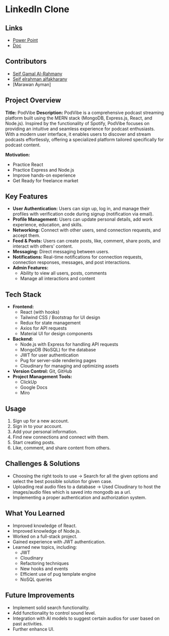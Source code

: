 # LinkedIn Clone

## Links 
- [Power Point](https://drive.google.com/file/d/1bYo3AHJV_T4Q6m7A3xa0_WDwvg4UbcjT/view?usp=sharing)
- [Doc](https://drive.google.com/file/d/1H5nqL170UagHULqTCy-Pe7Qgsi038b2Q/view?usp=sharing)
  
## Contributors
- [Seif Gamal Al-Rahmany](https://www.linkedin.com/in/seif-al-rahmany-b6b29b220/)
- [Seif elrahman alfakharany](https://www.linkedin.com/in/seif-elrahman-alfakharany-5960151b5/)
- [Marawan Ayman]
  

## Project Overview
**Title:** PodVibe
**Description:** PodVibe is a comprehensive podcast streaming platform built using the MERN stack (MongoDB, Express.js, React, and Node.js). Inspired by the functionality of Spotify, PodVibe 
focuses on providing an intuitive and seamless experience for podcast enthusiasts. With a modern user interface, it enables users to discover and stream podcasts effortlessly, offering a specialized platform tailored specifically for podcast content.

**Motivation:** 
- Practice React
- Practice Express and Node.js
- Improve hands-on experience
- Get Ready for freelance market 

## Key Features
- **User Authentication:** Users can sign up, log in, and manage their profiles with verification code during signup (notification via email).
- **Profile Management:** Users can update personal details, add work experience, education, and skills.
- **Networking:** Connect with other users, send connection requests, and accept them.
- **Feed & Posts:** Users can create posts, like, comment, share posts, and interact with others' content.
- **Messaging:** Direct messaging between users.
- **Notifications:** Real-time notifications for connection requests, connection responses, messages, and post interactions.
- **Admin Features:** 
  - Ability to view all users, posts, comments
  - Manage all interactions and content

## Tech Stack
- **Frontend:**
  - React (with hooks)
  - Tailwind CSS / Bootstrap for UI design
  - Redux for state management
  - Axios for API requests
  - Material UI for design components
- **Backend:**
  - Node.js with Express for handling API requests
  - MongoDB (NoSQL) for the database
  - JWT for user authentication
  - Pug for server-side rendering pages
  - Cloudinary for managing and optimizing assets
- **Version Control:** Git, GitHub
- **Project Management Tools:**
  - ClickUp
  - Google Docs
  - Miro

## Usage
1. Sign up for a new account.
2. Sign in to your account.
3. Add your personal information.
4. Find new connections and connect with them.
5. Start creating posts.
6. Like, comment, and share content from others.

## Challenges & Solutions
- Choosing the right tools to use          -> Search for all the given options and select the best possible solution for given case.
- Uploading real audio files to a database -> Used Cloudinary to host the images/audio files which is saved into mongodb as a url.
- Implementing a proper authentication and authorization system.

## What You Learned
- Improved knowledge of React.
- Improved knowledge of Node.js.
- Worked on a full-stack project.
- Gained experience with JWT authentication.
- Learned new topics, including:
  - JWT
  - Cloudinary
  - Refactoring techniques
  - New hooks and events
  - Efficient use of pug template engine
  - NoSQL queries

## Future Improvements
- Implement solid search functionality.
- Add functionality to control sound level.
- Integration with AI models to suggest certain audios for user based on past activities.
- Further enhance UI.
